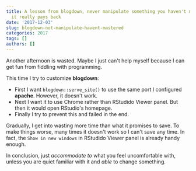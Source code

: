 ```yaml
---
title: A lesson from blogdown, never manipulate something you haven't mastered unless
  it really pays back
date: '2017-12-03'
slug: blogdown-not-manipulate-havent-mastered
categories: 2017
tags: []
authors: []
---
```




Another afternoon is wasted. Maybe I just can't help myself because I can get fun from fiddling with programming.

This time I try to customize **blogdown**:

- First I want `blogdown::serve_site()` to use the same port I configured **apache**. However, it doesn't work. 
- Next I want it to use Chrome rather than RStudido Viewer panel. But then it would open RStudio's homepage. 
- Finally I try to prevent this and failed in the end.

Gradually, I get into wasting more time than what it promises to save. To make things worse, many times it doesn't work so I can't save any time. In fact, the `Show in new windows` in RStudido Viewer panel is already handy enough.

In conclusion, just _accommodate to_ what you feel uncomfortable with, unless you are quiet familiar with it and _able_ to change something.
